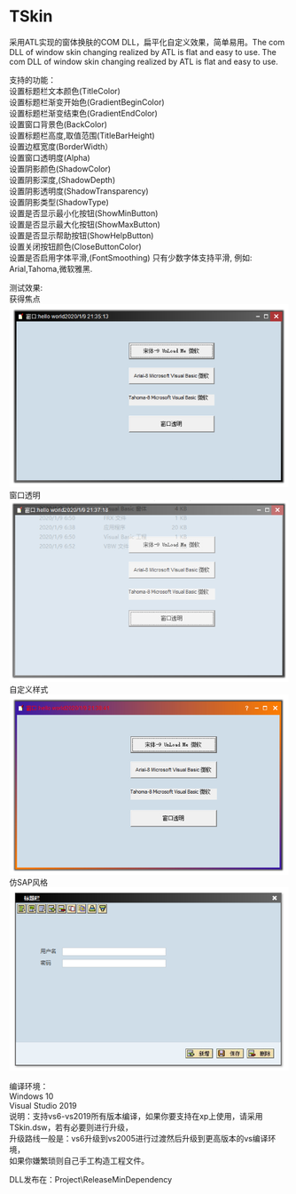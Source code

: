# TSkin
 采用ATL实现的窗体换肤的COM DLL，扁平化自定义效果，简单易用。The com DLL of window skin changing realized by ATL is flat and easy to use.  The com DLL of window skin changing realized by ATL is flat and easy to use.  
   
支持的功能：   
设置标题栏文本颜色(TitleColor)   
设置标题栏渐变开始色(GradientBeginColor)   
设置标题栏渐变结束色(GradientEndColor)   
设置窗口背景色(BackColor)   
设置标题栏高度,取值范围(TitleBarHeight)   
设置边框宽度(BorderWidth）   
设置窗口透明度(Alpha)   
设置阴影颜色(ShadowColor)   
设置阴影深度,(ShadowDepth)   
设置阴影透明度(ShadowTransparency)   
设置阴影类型(ShadowType)   
设置是否显示最小化按钮(ShowMinButton)   
设置是否显示最大化按钮(ShowMaxButton)   
设置是否显示帮助按钮(ShowHelpButton)   
设置关闭按钮颜色(CloseButtonColor)   
设置是否启用字体平滑,(FontSmoothing) 只有少数字体支持平滑, 例如: Arial,Tahoma,微软雅黑.   
   
测试效果:   
获得焦点   
![image](https://github.com/bzmework/TSkin/blob/master/test1.jpg)       
窗口透明   
![image](https://github.com/bzmework/TSkin/blob/master/test2.jpg)     
自定义样式   
![image](https://github.com/bzmework/TSkin/blob/master/test3.jpg)    
仿SAP风格   
![image](https://github.com/bzmework/TSkin/blob/master/test4.jpg)    
   
编译环境：   
Windows 10   
Visual Studio 2019   
说明：支持vs6-vs2019所有版本编译，如果你要支持在xp上使用，请采用TSkin.dsw，若有必要则进行升级，   
升级路线一般是：vs6升级到vs2005进行过渡然后升级到更高版本的vs编译环境，   
如果你嫌繁琐则自己手工构造工程文件。   
   
DLL发布在：Project\ReleaseMinDependency   

